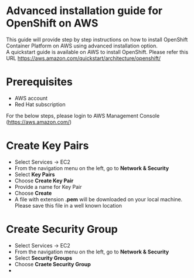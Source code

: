 # Advanced installation guide for OpenShift on AWS
This guide will provide step by step instructions on how to install OpenShift Container Platform on AWS using advanced installation option. <br>
A quickstart guide is available on AWS to install OpenShift. Please refer this URL https://aws.amazon.com/quickstart/architecture/openshift/

# Prerequisites
* AWS account
* Red Hat subscription

For the below steps, please login to AWS Management Console (https://aws.amazon.com/)

# Create Key Pairs
* Select Services -> EC2
* From the navigation menu on the left, go to **Network & Security**
* Select **Key Pairs**
* Choose **Create Key Pair**
* Provide a name for Key Pair
* Choose **Create**
* A file with extension **.pem** will be downloaded on your local machine. Please save this file in a well known location

# Create Security Group
* Select Services -> EC2
* From the navigation menu on the left, go to **Network & Security**
* Select **Security Groups**
* Choose **Craete Security Group**
* 
